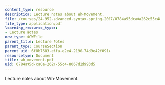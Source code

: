 ```yaml
---
content_type: resource
description: Lecture notes about Wh-Movement.
file: /courses/24-952-advanced-syntax-spring-2007/0784a95dca0a262c55c48067d2d993d5_wh_movement.pdf
file_type: application/pdf
learning_resource_types:
- Lecture Notes
ocw_type: OCWFile
parent_title: Lecture Notes
parent_type: CourseSection
parent_uid: 6f8b7683-e6fa-e2e4-2190-74d9e42f0914
resourcetype: Document
title: wh_movement.pdf
uid: 0784a95d-ca0a-262c-55c4-8067d2d993d5
---
```

Lecture notes about Wh-Movement.

